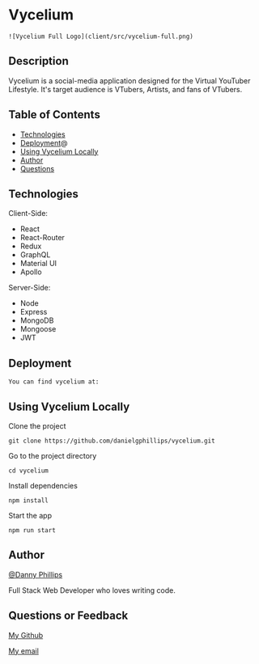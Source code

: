 # Vycelium
```
![Vycelium Full Logo](client/src/vycelium-full.png)
```    
## Description
Vycelium is a social-media application designed for the Virtual YouTuber Lifestyle.  It's target audience is VTubers, Artists, and fans of VTubers. 
## Table of Contents
- [Technologies](#technologies)
- [Deployment](#deployment)@
- [Using Vycelium Locally](#using_vycelium_locally)
- [Author](#author)
- [Questions](#questions_or_feedback)

## Technologies
Client-Side:
- React
- React-Router
- Redux
- GraphQL
- Material UI
- Apollo

Server-Side:
- Node
- Express
- MongoDB
- Mongoose
- JWT

## Deployment


    You can find vycelium at:

## Using Vycelium Locally
Clone the project

```shell
git clone https://github.com/danielgphillips/vycelium.git
```

Go to the project directory

```shell
cd vycelium
```

Install dependencies

```shell
npm install
```

Start the app

```shell
npm run start
```

## Author
[@Danny Phillips](https://github.com/DanielGPhillips)

Full Stack Web Developer who loves writing code.

## Questions or Feedback

[My Github](https://github.com/DanielGPhillips)

[My email](mailto:danielphillips0101@gmail.com)


